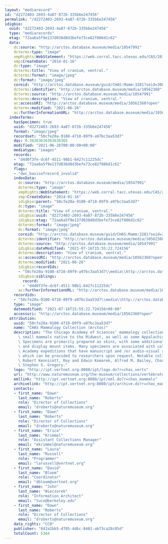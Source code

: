 ```yaml
---
layout: "mediarecord"
id: "d2272403-2693-4a87-872b-335b6e247456"
permalink: "/d2272403-2693-4a87-872b-335b6e247456"
idigbio:
  uuid: "d2272403-2693-4a87-872b-335b6e247456"
  type: "mediarecords"
  etag: "72aa6a5f9e137d038d8d3befe73ce82f806d1c62"
  data:
    dc:source: "http://arctos.database.museum/media/10547991"
    dcterms:type: "image"
    xmpRights:WebStatement: "https://web.corral.tacc.utexas.edu/CAS/20161217-02/jpg/chas_mamm_3281.6.jpg"
    xmp:CreateDate: "2014-01-16"
    dc:type: "image"
    dcterms:title: "View of cranium, ventral."
    dcterms:format: "image/jpeg"
    dc:format: "image/jpeg"
    coreid: "http://arctos.database.museum/guid/CHAS:Mamm:3281?seid=3088379"
    dcterms:identifier: "http://arctos.database.museum/media/10562360"
    dcterms:source: "http://arctos.database.museum/media/10547991"
    dcterms:description: "View of cranium, ventral."
    ac:accessURI: "http://arctos.database.museum/media/10562360?open"
    dcterms:modified: "2021-06-26"
    ac:furtherInformationURL: "http://arctos.database.museum/media/10562360"
  indexTerms:
    hasSpecimen: true
    uuid: "d2272403-2693-4a87-872b-335b6e247456"
    format: "image/jpeg"
    recordset: "50cfe20a-9100-4710-89f9-a97bc3aa53d7"
    dqs: 0.36363636363636365
    modified: "2021-06-26T00:00:00+00:00"
    mediatype: "images"
    records:
    - "d4d0f3fe-dc6f-4511-98b1-6427c11225dc"
    etag: "72aa6a5f9e137d038d8d3befe73ce82f806d1c62"
    flags:
    - "dwc_basisofrecord_invalid"
    indexData:
      dc:source: "http://arctos.database.museum/media/10547991"
      dcterms:type: "image"
      xmpRights:WebStatement: "https://web.corral.tacc.utexas.edu/CAS/20161217-02/jpg/chas_mamm_3281.6.jpg"
      xmp:CreateDate: "2014-01-16"
      idigbio:parent: "50cfe20a-9100-4710-89f9-a97bc3aa53d7"
      dc:type: "image"
      dcterms:title: "View of cranium, ventral."
      idigbio:uuid: "d2272403-2693-4a87-872b-335b6e247456"
      idigbio:etag: "72aa6a5f9e137d038d8d3befe73ce82f806d1c62"
      dcterms:format: "image/jpeg"
      dc:format: "image/jpeg"
      coreid: "http://arctos.database.museum/guid/CHAS:Mamm:3281?seid=3088379"
      dcterms:identifier: "http://arctos.database.museum/media/10562360"
      dcterms:source: "http://arctos.database.museum/media/10547991"
      idigbio:dateModified: "2021-07-16T15:55:22.724156"
      dcterms:description: "View of cranium, ventral."
      ac:accessURI: "http://arctos.database.museum/media/10562360?open"
      dcterms:modified: "2021-06-26"
      idigbio:recordIds:
      - "50cfe20a-9100-4710-89f9-a97bc3aa53d7\\media\\http://arctos.database.museum/media/10562360"
      idigbio:siblings:
        record:
        - "d4d0f3fe-dc6f-4511-98b1-6427c11225dc"
      ac:furtherInformationURL: "http://arctos.database.museum/media/10562360"
    recordids:
    - "50cfe20a-9100-4710-89f9-a97bc3aa53d7\\media\\http://arctos.database.museum/media/10562360"
    type: "image"
    datemodified: "2021-07-16T15:55:22.724156+00:00"
    accessuri: "http://arctos.database.museum/media/10562360?open"
  attribution:
    uuid: "50cfe20a-9100-4710-89f9-a97bc3aa53d7"
    name: "CHAS Mammalogy Collection (Arctos)"
    description: "The Chicago Academy of Sciences’ mammalogy collection contains mostly\
      \ small mammals native to the Midwest, as well as some Appalachian species.\
      \ Specimens are primarily prepared as skins, with some additional osteological\
      \ and display mount items. Many specimens are associated with collectors or\
      \ Academy expeditions that have manuscript and /or audio-visual archival material,\
      \ which can be provided to researchers upon request. Notable collectors include\
      \ Robert Kennicott, Roy and Edwin Komarek, Alfred M. Bailey, Charles D. Brower,\
      \ Stephen S. Gregory."
    logo: "http://ipt.vertnet.org:8080/ipt/logo.do?r=chas_verts"
    url: "http://www.naturemuseum.org/the-museum/collections/vertebrates"
    emllink: "http://ipt.vertnet.org:8080/ipt/eml.do?r=chas_mammals"
    archivelink: "http://ipt.vertnet.org:8080/ipt/archive.do?r=chas_mammals"
    contacts:
    - first_name: "Dawn"
      last_name: "Roberts"
      role: "Director of Collections"
      email: "droberts@naturemuseum.org"
    - first_name: "Dawn"
      last_name: "Roberts"
      role: "Director of Collections"
      email: "droberts@naturemuseum.org"
    - first_name: "Erica"
      last_name: "Krimmel"
      role: "Assistant Collections Manager"
      email: "ekrimmel@naturemuseum.org"
    - first_name: "Laura"
      last_name: "Russell"
      role: "Programmer"
      email: "larussell@vertnet.org"
    - first_name: "David"
      last_name: "Bloom"
      role: "Coordinator"
      email: "dbloom@vertnet.org"
    - first_name: "John"
      last_name: "Wieczorek"
      role: "Information Architect"
      email: "tuco@berkeley.edu"
    - first_name: "Dawn"
      last_name: "Roberts"
      role: "Director of Collections"
      email: "droberts@naturemuseum.org"
    data_rights: "CC0"
    publisher: "842a2bb5-d705-4d6c-8401-abf3ca28c05d"
    totalCount: 5364
---
```

